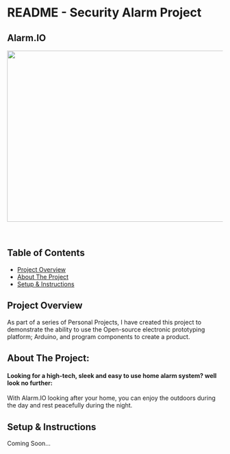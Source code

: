 # README - Security Alarm Project

##  Alarm.IO

<p align="center">
<img src="https://media.istockphoto.com/id/589122300/vector/keypad-of-security-system-for-entering-inside.jpg?s=612x612&w=0&k=20&c=2B1jJqkRjeIglF4UEB0echBrKu2n0zuVmHmnBOFqUZs=" align="center" width="550" height="400"/>
</p>

<br>

## Table of Contents
- [Project Overview](#Project-Overview)
- [About The Project](#About-The-Project)
- [Setup & Instructions](#Setup-&-Instructions)
 
## Project Overview
 
As part of a series of Personal Projects, I have created this project to demonstrate the ability to use the Open-source electronic prototyping platform; Arduino, and program components to create a product.

## About The Project:
#### Looking for a high-tech, sleek and easy to use home alarm system? well look no further:

<p>With Alarm.IO looking after your home, you can enjoy the outdoors during the day and rest peacefully during the night.</p>
  
## Setup & Instructions
  
Coming Soon...
